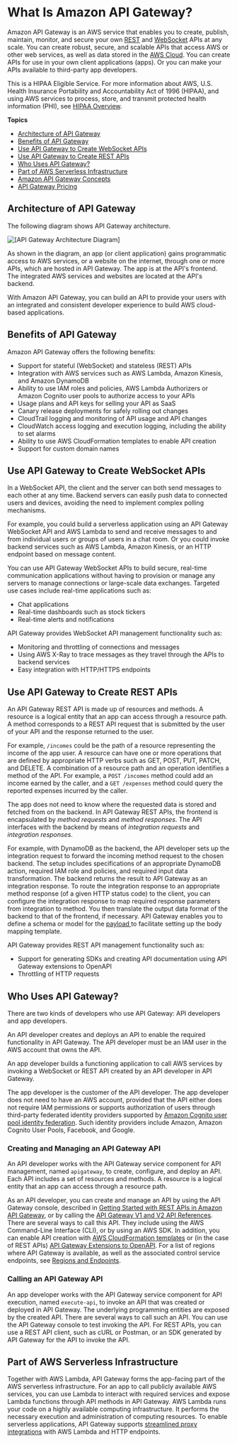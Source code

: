# What Is Amazon API Gateway?<a name="welcome"></a>

 Amazon API Gateway is an AWS service that enables you to create, publish, maintain, monitor, and secure your own [REST](https://en.wikipedia.org/wiki/Representational_state_transfer) and [WebSocket](https://tools.ietf.org/html/rfc6455) APIs at any scale\. You can create robust, secure, and scalable APIs that access AWS or other web services, as well as data stored in the [AWS Cloud](https://aws.amazon.com/what-is-cloud-computing/)\. You can create APIs for use in your own client applications \(apps\)\. Or you can make your APIs available to third\-party app developers\.

This is a HIPAA Eligible Service\. For more information about AWS, U\.S\. Health Insurance Portability and Accountability Act of 1996 \(HIPAA\), and using AWS services to process, store, and transmit protected health information \(PHI\), see [HIPAA Overview](https://aws.amazon.com/compliance/hipaa-compliance/)\.

**Topics**
+ [Architecture of API Gateway](#api-gateway-overview-aws-backbone)
+ [Benefits of API Gateway](#api-gateway-overview-benefits)
+ [Use API Gateway to Create WebSocket APIs](#api-gateway-overview-websocket)
+ [Use API Gateway to Create REST APIs](#api-gateway-overview-rest)
+ [Who Uses API Gateway?](#api-gateway-overview-developer-experience)
+ [Part of AWS Serverless Infrastructure](#api-gateway-overview-a-serverless-pillar)
+ [Amazon API Gateway Concepts](api-gateway-basic-concept.md)
+ [API Gateway Pricing](api-gateway-pricing.md)

## Architecture of API Gateway<a name="api-gateway-overview-aws-backbone"></a>

The following diagram shows API Gateway architecture\. 

![\[API Gateway Architecture Diagram\]](http://docs.aws.amazon.com/apigateway/latest/developerguide/images/BackplaneArch.png)

As shown in the diagram, an app \(or client application\) gains programmatic access to AWS services, or a website on the internet, through one or more APIs, which are hosted in API Gateway\. The app is at the API's frontend\. The integrated AWS services and websites are located at the API's backend\.

With Amazon API Gateway, you can build an API to provide your users with an integrated and consistent developer experience to build AWS cloud\-based applications\. 

## Benefits of API Gateway<a name="api-gateway-overview-benefits"></a>

Amazon API Gateway offers the following benefits:
+ Support for stateful \(WebSocket\) and stateless \(REST\) APIs
+ Integration with AWS services such as AWS Lambda, Amazon Kinesis, and Amazon DynamoDB
+ Ability to use IAM roles and policies, AWS Lambda Authorizers or Amazon Cognito user pools to authorize access to your APIs
+ Usage plans and API keys for selling your API as SaaS
+ Canary release deployments for safely rolling out changes
+ CloudTrail logging and monitoring of API usage and API changes
+ CloudWatch access logging and execution logging, including the ability to set alarms
+ Ability to use AWS CloudFormation templates to enable API creation
+ Support for custom domain names

## Use API Gateway to Create WebSocket APIs<a name="api-gateway-overview-websocket"></a>

In a WebSocket API, the client and the server can both send messages to each other at any time\. Backend servers can easily push data to connected users and devices, avoiding the need to implement complex polling mechanisms\.

For example, you could build a serverless application using an API Gateway WebSocket API and AWS Lambda to send and receive messages to and from individual users or groups of users in a chat room\. Or you could invoke backend services such as AWS Lambda, Amazon Kinesis, or an HTTP endpoint based on message content\.

You can use API Gateway WebSocket APIs to build secure, real\-time communication applications without having to provision or manage any servers to manage connections or large\-scale data exchanges\. Targeted use cases include real\-time applications such as:
+ Chat applications
+ Real\-time dashboards such as stock tickers
+ Real\-time alerts and notifications

API Gateway provides WebSocket API management functionality such as:
+ Monitoring and throttling of connections and messages
+ Using AWS X\-Ray to trace messages as they travel through the APIs to backend services
+ Easy integration with HTTP/HTTPS endpoints

## Use API Gateway to Create REST APIs<a name="api-gateway-overview-rest"></a>

An API Gateway REST API is made up of resources and methods\. A resource is a logical entity that an app can access through a resource path\. A method corresponds to a REST API request that is submitted by the user of your API and the response returned to the user\. 

For example, `/incomes` could be the path of a resource representing the income of the app user\. A resource can have one or more operations that are defined by appropriate HTTP verbs such as GET, POST, PUT, PATCH, and DELETE\. A combination of a resource path and an operation identifies a method of the API\. For example, a `POST /incomes` method could add an income earned by the caller, and a `GET /expenses` method could query the reported expenses incurred by the caller\. 

The app does not need to know where the requested data is stored and fetched from on the backend\. In API Gateway REST APIs, the frontend is encapsulated by *method requests* and *method responses*\. The API interfaces with the backend by means of *integration requests* and *integration responses*\.

For example, with DynamoDB as the backend, the API developer sets up the integration request to forward the incoming method request to the chosen backend\. The setup includes specifications of an appropriate DynamoDB action, required IAM role and policies, and required input data transformation\. The backend returns the result to API Gateway as an integration response\. To route the integration response to an appropriate method response \(of a given HTTP status code\) to the client, you can configure the integration response to map required response parameters from integration to method\. You then translate the output data format of the backend to that of the frontend, if necessary\. API Gateway enables you to define a schema or model for the [payload ](https://en.wikipedia.org/wiki/Payload_(computing)) to facilitate setting up the body mapping template\.

API Gateway provides REST API management functionality such as:
+ Support for generating SDKs and creating API documentation using API Gateway extensions to OpenAPI
+ Throttling of HTTP requests

## Who Uses API Gateway?<a name="api-gateway-overview-developer-experience"></a>

There are two kinds of developers who use API Gateway: API developers and app developers\.

An API developer creates and deploys an API to enable the required functionality in API Gateway\. The API developer must be an IAM user in the AWS account that owns the API\.

An app developer builds a functioning application to call AWS services by invoking a WebSocket or REST API created by an API developer in API Gateway\.

The app developer is the customer of the API developer\. The app developer does not need to have an AWS account, provided that the API either does not require IAM permissions or supports authorization of users through third\-party federated identity providers supported by [Amazon Cognito user pool identity federation](https://docs.aws.amazon.com/cognito/latest/developerguide/)\. Such identity providers include Amazon, Amazon Cognito User Pools, Facebook, and Google\.

### Creating and Managing an API Gateway API<a name="api-gateway-overview-developer-experience-managing-api"></a>

An API developer works with the API Gateway service component for API management, named `apigateway`, to create, configure, and deploy an API\. Each API includes a set of resources and methods\. A resource is a logical entity that an app can access through a resource path\. 

 As an API developer, you can create and manage an API by using the API Gateway console, described in [Getting Started with REST APIs in Amazon API Gateway](getting-started.md), or by calling the [API Gateway V1 and V2 API References](api-ref.md)\. There are several ways to call this API\. They include using the AWS Command\-Line Interface \(CLI\), or by using an AWS SDK\. In addition, you can enable API creation with [AWS CloudFormation templates](https://docs.aws.amazon.com/AWSCloudFormation/latest/UserGuide/template-reference.html) or \(in the case of REST APIs\) [API Gateway Extensions to OpenAPI](api-gateway-swagger-extensions.md)\. For a list of regions where API Gateway is available, as well as the associated control service endpoints, see [Regions and Endpoints](https://docs.aws.amazon.com/general/latest/gr/rande.html#apigateway_region)\. 

### Calling an API Gateway API<a name="api-gateway-overview-developer-experience-invoking-api"></a>

An app developer works with the API Gateway service component for API execution, named `execute-api`, to invoke an API that was created or deployed in API Gateway\. The underlying programming entities are exposed by the created API\. There are several ways to call such an API\. You can use the API Gateway console to test invoking the API\. For REST APIs, you can use a REST API client, such as cURL or Postman, or an SDK generated by API Gateway for the API to invoke the API\.

## Part of AWS Serverless Infrastructure<a name="api-gateway-overview-a-serverless-pillar"></a>

 Together with AWS Lambda, API Gateway forms the app\-facing part of the AWS serverless infrastructure\. For an app to call publicly available AWS services, you can use Lambda to interact with required services and expose Lambda functions through API methods in API Gateway\. AWS Lambda runs your code on a highly available computing infrastructure\. It performs the necessary execution and administration of computing resources\. To enable serverless applications, API Gateway supports [streamlined proxy integrations](api-gateway-set-up-simple-proxy.md) with AWS Lambda and HTTP endpoints\. 